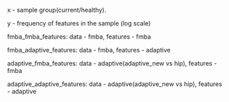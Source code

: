 x - sample group(current/healthy).

y - frequency of features in the sample (log scale)

fmba_fmba_features: data - fmba, features - fmba

fmba_adaptive_features: data - fmba, features - adaptive

adaptive_fmba_features: data - adaptive(adaptive_new vs hip), features - fmba

adaptive_adaptive_features: data - adaptive(adaptive_new vs hip), features - adaptive

